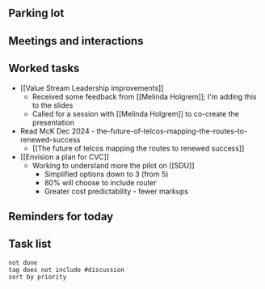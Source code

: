 ## Parking lot
## Meetings and interactions

## Worked tasks
- [[Value Stream Leadership improvements]]
	- Received some feedback from [[Melinda Holgrem]]; I'm adding this to the slides
	- Called for a session with [[Melinda Holgrem]] to co-create the presentation
- Read McK Dec 2024 - the-future-of-telcos-mapping-the-routes-to-renewed-success
	- [[The future of telcos mapping the routes to renewed success]]
- [[Envision a plan for CVC]]
	- Working to understand more the pilot on [[SDU]]
		- Simplified options down to 3 (from 5)
		- 80% will choose to include router
		- Greater cost predictability - fewer markups
## Reminders for today

## Task list

```tasks
not done
tag does not include #discussion 
sort by priority
```
